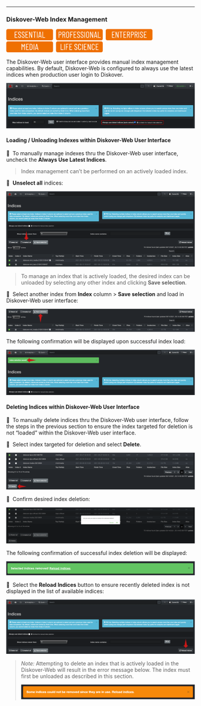 ___
### Diskover-Web Index Management

<img src="images/button_edition_essential.png" width="125">&nbsp;&nbsp;<img src="images/button_edition_professional.png" width="125">&nbsp;&nbsp;<img src="images/button_edition_enterprise.png" width="125">&nbsp;&nbsp;<img src="images/button_edition_media.png" width="125">&nbsp;&nbsp;<img src="images/button_edition_life_science.png" width="125">

The Diskover-Web user interface provides manual index management capabilities. By default, Diskover-Web is configured to always use the latest indices when production user login to Diskover.

![Image: Always Use Latest Indices](images/image_indices_always_use_latest_indices.png)

#### Loading / Unloading Indexes within Diskover-Web User Interface

🔴 &nbsp;To manually manage indexes thru the Diskover-Web user interface, uncheck the **Always Use Latest Indices**.

>Index management can’t be performed on an actively loaded index.

🔴 &nbsp;**Unselect all** indices:

![Image: Unselect All Indices](images/image_indices_unselect_all_indices.png)

>To manage an index that is actively loaded, the desired index can be unloaded by selecting any other index and clicking **Save selection**.

🔴 &nbsp;Select another index from **Index** column > **Save selection** and load in Diskover-Web user interface:

![Image: Save Indices Selection](images/image_indices_save_selection.png)

The following confirmation will be displayed upon successful index load:

![Image: Index Selection Saved](images/image_indices_selection_saved.png)

#### Deleting Indices within Diskover-Web User Interface

🔴 &nbsp;To manually delete indices thru the Diskover-Web user interface, follow the steps in the previous section to ensure the index targeted for deletion is not “loaded” within the Diskover-Web user interface.

🔴 &nbsp;Select index targeted for deletion and select **Delete**.

![Image: Delete Index/Indices](images/image_indices_delete_index.png)

🔴 &nbsp;Confirm desired index deletion:

![Image: Index/Indices Deletion Confirmation](images/image_indices_delete_index_confirm_window.png)

The following confirmation of successful index deletion will be displayed:

![Image: Successful Index/Indices Deletion Confirmation](images/image_indices_delete_index_confirmation_msg.png)

🔴 &nbsp;Select the **Reload Indices** button to ensure recently deleted index is not displayed in the list of available indices:

![Image: Reload Indices](images/image_indices_reload_indices.png)

>_Note:_ Attempting to delete an index that is actively loaded in the Diskover-Web will result in the error message below. The index must first be unloaded as described in this section.
>
>![Image: Indices Removal Error Message](images/image_indices_delete_index_error_msg.png)
